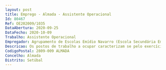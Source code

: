 ```yaml
--- 
layout: post
title: Emprego - Almada - Assistente Operacional
Id: 80467
Ref: OE202009/1035
DataAbertura: 2020-09-25
DataFecho: 2020-10-09
Trabalho: Assistente Operacional
Empregador: Agrupamento de Escolas Emídio Navarro (Escola Secundária Emídio Navarro - Sede)
Descricao: Os postos de trabalho a ocupar caracterizam se pelo exercício de funções na categoria de Assistente Operacional, tal como descrito no anexo referido no nº 2 do artigo 88 da LTFP, e de acordo com as atividades inerentes às de Auxiliar de Ação Educativa.
CodigoPostal: 2809-009 ALMADA
Concelho: Almada
Distrito: Setúbal
--- 
```

